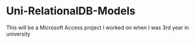 # Uni-RelationalDB-Models

This will be a Microsoft Access project I worked on when I was 3rd year in university
